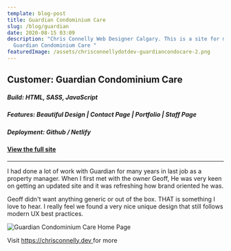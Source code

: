 ```yaml
---
template: blog-post
title: Guardian Condominium Care
slug: /blog/guardian
date: 2020-08-15 03:09
description: "Chris Connelly Web Designer Calgary. This is a site for my client
  Guardian Condominium Care "
featuredImage: /assets/chrisconnellydotdev-guardiancondocare-2.png
---
```

## Customer: Guardian Condominium Care

##### Build: HTML, SASS, JavaScript

##### Features: Beautiful Design | Contact Page | Portfolio | Staff Page

##### Deployment: Github / Netlify

#### [View the full site](https://guardian-condo-care-2020.netlify.app)

---

I had done a lot of work with Guardian for many years in last job as a property manager. When I first met with the owner Geoff, He was very keen on getting an updated site and it was refreshing how brand oriented he was. 

Geoff didn't want anything generic or out of the box. THAT is something I love to hear. I really feel we found a very nice unique design that still follows modern UX best practices.

![Guardian Condominium Care Home Page](/assets/chrisconnellydotdev-guardiancondocare.png)

Visit [https://chrisconnelly.dev ](https://chrisconnelly.dev)for more